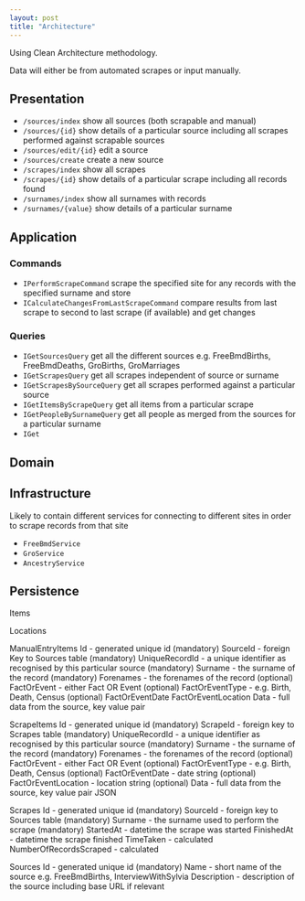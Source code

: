 ```yaml
---
layout: post
title: "Architecture"
---
```


Using Clean Architecture methodology.

Data will either be from automated scrapes or input manually.

## Presentation

* `/sources/index` show all sources (both scrapable and manual)
* `/sources/{id}` show details of a particular source including all scrapes performed against scrapable sources
* `/sources/edit/{id}` edit a source
* `/sources/create` create a new source
* `/scrapes/index` show all scrapes
* `/scrapes/{id}` show details of a particular scrape including all records found
* `/surnames/index` show all surnames with records
* `/surnames/{value}` show details of a particular surname 

## Application
### Commands

* `IPerformScrapeCommand` scrape the specified site for any records with the specified surname and store
* `ICalculateChangesFromLastScrapeCommand` compare results from last scrape to second to last scrape (if available) and get changes

### Queries

* `IGetSourcesQuery` get all the different sources e.g. FreeBmdBirths, FreeBmdDeaths, GroBirths, GroMarriages
* `IGetScrapesQuery` get all scrapes independent of source or surname
* `IGetScrapesBySourceQuery` get all scrapes performed against a particular source
* `IGetItemsByScrapeQuery` get all items from a particular scrape
* `IGetPeopleBySurnameQuery` get all people as merged from the sources for a particular surname
* `IGet`

## Domain

## Infrastructure

Likely to contain different services for connecting to different sites in order to scrape records from that site

* `FreeBmdService`
* `GroService`
* `AncestryService`

## Persistence

Items

Locations


ManualEntryItems
Id - generated unique id (mandatory)
SourceId - foreign Key to Sources table (mandatory)
UniqueRecordId - a unique identifier as recognised by this particular source (mandatory)
Surname - the surname of the record (mandatory)
Forenames - the forenames of the record (optional)
FactOrEvent - either Fact OR Event (optional)
FactOrEventType - e.g. Birth, Death, Census (optional)
FactOrEventDate
FactOrEventLocation
Data - full data from the source, key value pair

ScrapeItems
Id - generated unique id (mandatory)
ScrapeId - foreign key to Scrapes table (mandatory)
UniqueRecordId - a unique identifier as recognised by this particular source (mandatory)
Surname - the surname of the record (mandatory)
Forenames - the forenames of the record (optional)
FactOrEvent - either Fact OR Event (optional)
FactOrEventType - e.g. Birth, Death, Census (optional)
FactOrEventDate - date string (optional)
FactOrEventLocation - location string (optional)
Data - full data from the source, key value pair JSON

Scrapes
Id - generated unique id (mandatory)
SourceId - foreign key to Sources table (mandatory)
Surname - the surname used to perform the scrape (mandatory)
StartedAt - datetime the scrape was started
FinishedAt - datetime the scrape finished
TimeTaken - calculated
NumberOfRecordsScraped - calculated

Sources
Id - generated unique id (mandatory)
Name - short name of the source e.g. FreeBmdBirths, InterviewWithSylvia
Description - description of the source including base URL if relevant

